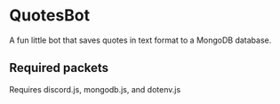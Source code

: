 # QuotesBot
A fun little bot that saves quotes in text format to a MongoDB database.

## Required packets
Requires discord.js, mongodb.js, and dotenv.js
